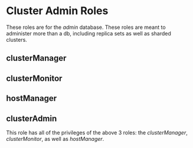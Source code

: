 # Cluster Admin Roles
These roles are for the _admin_ database. These roles are meant to administer more than a db, including replica sets as well as sharded clusters.  

## clusterManager
## clusterMonitor
## hostManager
## clusterAdmin  
This role has all of the privileges of the above 3 roles: the _clusterManager_, _clusterMonitor_, as well as _hostManager_.

